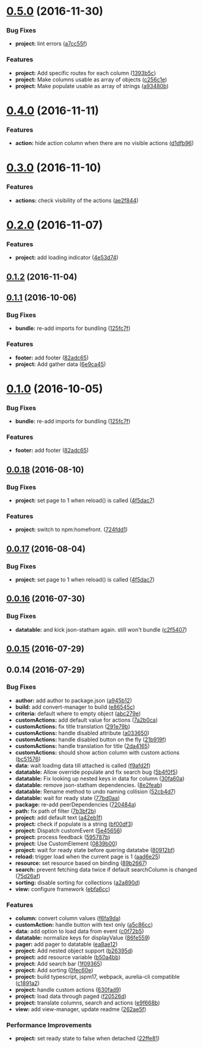 <a name="0.5.0"></a>
# [0.5.0](https://github.com/SpoonX/aurelia-datatable/compare/v0.4.0...v0.5.0) (2016-11-30)


### Bug Fixes

* **project:** lint errors ([a7cc55f](https://github.com/SpoonX/aurelia-datatable/commit/a7cc55f))


### Features

* **project:** Add specific routes for each column ([1393b5c](https://github.com/SpoonX/aurelia-datatable/commit/1393b5c))
* **project:** Make columns usable as array of objects ([c256c1e](https://github.com/SpoonX/aurelia-datatable/commit/c256c1e))
* **project:** Make populate usable as array of strings ([a93480b](https://github.com/SpoonX/aurelia-datatable/commit/a93480b))



<a name="0.4.0"></a>
# [0.4.0](https://github.com/SpoonX/aurelia-datatable/compare/v0.3.0...v0.4.0) (2016-11-11)


### Features

* **action:** hide action column when there are no visible actions ([d1dfb96](https://github.com/SpoonX/aurelia-datatable/commit/d1dfb96))



<a name="0.3.0"></a>
# [0.3.0](https://github.com/SpoonX/aurelia-datatable/compare/v0.2.0...v0.3.0) (2016-11-10)


### Features

* **actions:** check visibility of the actions ([ae2f844](https://github.com/SpoonX/aurelia-datatable/commit/ae2f844))



<a name="0.2.0"></a>
# [0.2.0](https://github.com/SpoonX/aurelia-datatable/compare/v0.1.2...v0.2.0) (2016-11-07)


### Features

* **project:** add loading indicator ([4e53d74](https://github.com/SpoonX/aurelia-datatable/commit/4e53d74))



<a name="0.1.2"></a>
## [0.1.2](https://github.com/SpoonX/aurelia-datatable/compare/0.1.1...v0.1.2) (2016-11-04)



<a name="0.1.1"></a>
## [0.1.1](https://github.com/SpoonX/aurelia-datatable/compare/0.0.18...v0.1.1) (2016-10-06)


### Bug Fixes

* **bundle:** re-add imports for bundling ([125fc7f](https://github.com/SpoonX/aurelia-datatable/commit/125fc7f))


### Features

* **footer:** add footer ([82adc65](https://github.com/SpoonX/aurelia-datatable/commit/82adc65))
* **project:** Add gather data ([6e9ca45](https://github.com/SpoonX/aurelia-datatable/commit/6e9ca45))



<a name="0.1.0"></a>
# [0.1.0](https://github.com/SpoonX/aurelia-datatable/compare/0.0.18...v0.1.0) (2016-10-05)


### Bug Fixes

* **bundle:** re-add imports for bundling ([125fc7f](https://github.com/SpoonX/aurelia-datatable/commit/125fc7f))


### Features

* **footer:** add footer ([82adc65](https://github.com/SpoonX/aurelia-datatable/commit/82adc65))



<a name="0.0.18"></a>
## [0.0.18](https://github.com/SpoonX/aurelia-datatable/compare/0.0.16...v0.0.18) (2016-08-10)


### Bug Fixes

* **project:** set page to 1 when reload() is called ([4f5dac7](https://github.com/SpoonX/aurelia-datatable/commit/4f5dac7))


### Features

* **project:** switch to npm:homefront. ([724fdd1](https://github.com/SpoonX/aurelia-datatable/commit/724fdd1))



<a name="0.0.17"></a>
## [0.0.17](https://github.com/SpoonX/aurelia-datatable/compare/0.0.16...v0.0.17) (2016-08-04)


### Bug Fixes

* **project:** set page to 1 when reload() is called ([4f5dac7](https://github.com/SpoonX/aurelia-datatable/commit/4f5dac7))



<a name="0.0.16"></a>
## [0.0.16](https://github.com/SpoonX/aurelia-datatable/compare/0.0.14...v0.0.16) (2016-07-30)


### Bug Fixes

* **datatable:** and kick json-statham again. still won't bundle ([c2f5407](https://github.com/SpoonX/aurelia-datatable/commit/c2f5407))



<a name="0.0.15"></a>
## [0.0.15](https://github.com/SpoonX/aurelia-datatable/compare/0.0.14...v0.0.15) (2016-07-29)



<a name="0.0.14"></a>
## 0.0.14 (2016-07-29)


### Bug Fixes

* **author:** add author to package.json ([a945b12](https://github.com/SpoonX/aurelia-datatable/commit/a945b12))
* **build:** add convert-manager to build ([e86545c](https://github.com/SpoonX/aurelia-datatable/commit/e86545c))
* **criteria:** default where to empty object ([abc279e](https://github.com/SpoonX/aurelia-datatable/commit/abc279e))
* **customActions:** add default value for actions ([7a2b0ca](https://github.com/SpoonX/aurelia-datatable/commit/7a2b0ca))
* **customActions:** fix title translation ([291e79b](https://github.com/SpoonX/aurelia-datatable/commit/291e79b))
* **customActions:** handle disabled attribute ([a033650](https://github.com/SpoonX/aurelia-datatable/commit/a033650))
* **customActions:** handle disabled button on the fly ([21b919f](https://github.com/SpoonX/aurelia-datatable/commit/21b919f))
* **customActions:** handle translation for title ([2da4165](https://github.com/SpoonX/aurelia-datatable/commit/2da4165))
* **customActions:** should show action column with custom actions ([bc51576](https://github.com/SpoonX/aurelia-datatable/commit/bc51576))
* **data:** wait loading data till attached is called ([f9afd2f](https://github.com/SpoonX/aurelia-datatable/commit/f9afd2f))
* **datatable:** Allow override populate and fix search bug ([5b4f0f5](https://github.com/SpoonX/aurelia-datatable/commit/5b4f0f5))
* **datatable:** Fix looking up nested keys in data for column ([30fa60a](https://github.com/SpoonX/aurelia-datatable/commit/30fa60a))
* **datatable:** remove json-statham dependencies. ([8e2feab](https://github.com/SpoonX/aurelia-datatable/commit/8e2feab))
* **datatable:** Rename method to undo naming collision ([52cb4d7](https://github.com/SpoonX/aurelia-datatable/commit/52cb4d7))
* **datatable:** wait for ready state ([77bd0aa](https://github.com/SpoonX/aurelia-datatable/commit/77bd0aa))
* **package:** re-add peerDependencies ([720484a](https://github.com/SpoonX/aurelia-datatable/commit/720484a))
* **path:** fix path of filter ([7b3bf2b](https://github.com/SpoonX/aurelia-datatable/commit/7b3bf2b))
* **project:** add default text ([a42eb1f](https://github.com/SpoonX/aurelia-datatable/commit/a42eb1f))
* **project:** check if populate is a string ([bf00df3](https://github.com/SpoonX/aurelia-datatable/commit/bf00df3))
* **project:** Dispatch customEvent ([5e45656](https://github.com/SpoonX/aurelia-datatable/commit/5e45656))
* **project:** process feedback ([595787b](https://github.com/SpoonX/aurelia-datatable/commit/595787b))
* **project:** Use CustomElement ([0839b00](https://github.com/SpoonX/aurelia-datatable/commit/0839b00))
* **project:** wait for ready state before quering datatabe ([80912bf](https://github.com/SpoonX/aurelia-datatable/commit/80912bf))
* **reload:** trigger load when the current page is 1 ([aad6e25](https://github.com/SpoonX/aurelia-datatable/commit/aad6e25))
* **resource:** set resource based on binding ([89b2667](https://github.com/SpoonX/aurelia-datatable/commit/89b2667))
* **search:** prevent fetching data twice if default searchColumn is changed ([75d26af](https://github.com/SpoonX/aurelia-datatable/commit/75d26af))
* **sorting:** disable sorting for collections ([a2a890d](https://github.com/SpoonX/aurelia-datatable/commit/a2a890d))
* **view:** configure framework ([ebfa6cc](https://github.com/SpoonX/aurelia-datatable/commit/ebfa6cc))


### Features

* **column:** convert column values ([f6fa9da](https://github.com/SpoonX/aurelia-datatable/commit/f6fa9da))
* **customAction:** handle button with text only ([a5c86cc](https://github.com/SpoonX/aurelia-datatable/commit/a5c86cc))
* **data:** add option to load data from event ([c0f72b5](https://github.com/SpoonX/aurelia-datatable/commit/c0f72b5))
* **datatable:** normalize keys for displayValue ([86fe559](https://github.com/SpoonX/aurelia-datatable/commit/86fe559))
* **pager:** add pager to datatable ([ea8ae12](https://github.com/SpoonX/aurelia-datatable/commit/ea8ae12))
* **project:** Add nested object support ([b26395d](https://github.com/SpoonX/aurelia-datatable/commit/b26395d))
* **project:** add resource variable ([b50a4bb](https://github.com/SpoonX/aurelia-datatable/commit/b50a4bb))
* **project:** Add search bar ([1f09365](https://github.com/SpoonX/aurelia-datatable/commit/1f09365))
* **project:** Add sorting ([0fec60e](https://github.com/SpoonX/aurelia-datatable/commit/0fec60e))
* **project:** build typescript, jspm17, webpack, aurelia-cli compatible ([c1891a2](https://github.com/SpoonX/aurelia-datatable/commit/c1891a2))
* **project:** handle custom actions ([630fad9](https://github.com/SpoonX/aurelia-datatable/commit/630fad9))
* **project:** load data through paged ([f20526d](https://github.com/SpoonX/aurelia-datatable/commit/f20526d))
* **project:** translate columns, search and actions ([e9f668b](https://github.com/SpoonX/aurelia-datatable/commit/e9f668b))
* **view:** add view-manager, update readme ([262ae5f](https://github.com/SpoonX/aurelia-datatable/commit/262ae5f))


### Performance Improvements

* **project:** set ready state to false when detached ([22ffe81](https://github.com/SpoonX/aurelia-datatable/commit/22ffe81))



